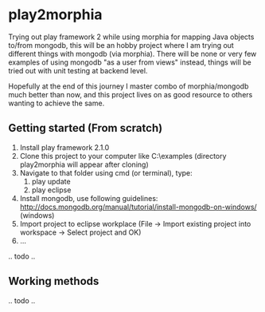 play2morphia
============

Trying out play framework 2 while using morphia for mapping Java objects to/from mongodb, this will be an hobby project 
where I am trying out different things with mongodb (via morphia). There will be none or very few examples 
of using mongodb "as a user from views" instead, things will be tried out with unit testing at backend level.

Hopefully at the end of this journey I master combo of morphia/mongodb much better than now, and this project lives on as 
good resource to others wanting to achieve the same.

Getting started (From scratch)
----------------

1. Install play framework 2.1.0
1. Clone this project to your computer like C:\examples (directory play2morphia will appear after cloning) 
1. Navigate to that folder using cmd (or terminal), type:
	1. play update	
	1. play eclipse
1. Install mongodb, use following guidelines: http://docs.mongodb.org/manual/tutorial/install-mongodb-on-windows/ (windows)
1. Import project to eclipse workplace (File -> Import existing project into workspace -> Select project and OK)
1. ...

.. todo ..

Working methods
----------------

.. todo ..
